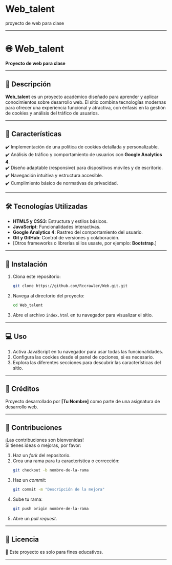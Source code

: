 # Web_talent
proyecto de web para clase

---

# 🌐 **Web_talent**  
**Proyecto de web para clase**  

---

## 📖 **Descripción**  
**Web_talent** es un proyecto académico diseñado para aprender y aplicar conocimientos sobre desarrollo web. El sitio combina tecnologías modernas para ofrecer una experiencia funcional y atractiva, con énfasis en la gestión de cookies y análisis del tráfico de usuarios.  

---

## 🎯 **Características**  
✔️ Implementación de una política de cookies detallada y personalizable.  
✔️ Análisis de tráfico y comportamiento de usuarios con **Google Analytics 4**.  
✔️ Diseño adaptable (responsive) para dispositivos móviles y de escritorio.  
✔️ Navegación intuitiva y estructura accesible.  
✔️ Cumplimiento básico de normativas de privacidad.  

---

## 🛠️ **Tecnologías Utilizadas**  
- **HTML5 y CSS3**: Estructura y estilos básicos.  
- **JavaScript**: Funcionalidades interactivas.  
- **Google Analytics 4**: Rastreo del comportamiento del usuario.  
- **Git y GitHub**: Control de versiones y colaboración.  
- [Otros frameworks o librerías si los usaste, por ejemplo: **Bootstrap**.]  

---

## 🚀 **Instalación**  
1. Clona este repositorio:  
   ```bash
   git clone https://github.com/Rccrawler/Web.git.git
   ```  
2. Navega al directorio del proyecto:  
   ```bash
   cd Web_talent
   ```  
3. Abre el archivo `index.html` en tu navegador para visualizar el sitio.

---

## 💻 **Uso**  
1. Activa JavaScript en tu navegador para usar todas las funcionalidades.  
2. Configura las cookies desde el panel de opciones, si es necesario.  
3. Explora las diferentes secciones para descubrir las características del sitio.  

---

## 🙌 **Créditos**  
Proyecto desarrollado por **[Tu Nombre]** como parte de una asignatura de desarrollo web.  

---

## 🤝 **Contribuciones**  
¡Las contribuciones son bienvenidas!  
Si tienes ideas o mejoras, por favor:  
1. Haz un *fork* del repositorio.  
2. Crea una rama para tu característica o corrección:  
   ```bash
   git checkout -b nombre-de-la-rama
   ```  
3. Haz un *commit*:  
   ```bash
   git commit -m "Descripción de la mejora"
   ```  
4. Sube tu rama:  
   ```bash
   git push origin nombre-de-la-rama
   ```  
5. Abre un *pull request*.  

---

## 📝 **Licencia**  
📄 Este proyecto es solo para fines educativos.  

---